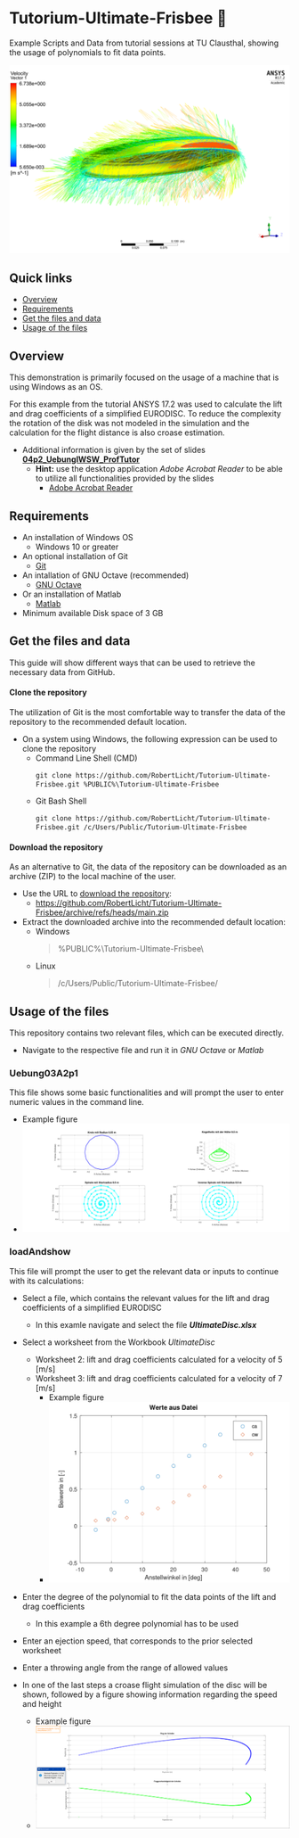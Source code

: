 # Tutorium-Ultimate-Frisbee 🥏
Example Scripts and Data from tutorial sessions at TU Clausthal, showing the usage of polynomials to fit data points.

![Failed to show image EURODISC175CFXvec.png](EURODISC175CFXvec.png "Flow velocity - Simulated using ANSYS 17.2")

## Quick links
* [Overview](#overview)
* [Requirements](#requirements)
* [Get the files and data](#get-the-files-and-data)
* [Usage of the files](#usage-of-the-files)

## Overview
This demonstration is primarily focused on the usage of a machine that is using Windows as an OS.

For this example from the tutorial ANSYS 17.2 was used to calculate the lift and drag coefficients of a simplified EURODISC.
To reduce the complexity the rotation of the disk was not modeled in the simulation and the calculation for the flight distance is also croase estimation.

* Additional information is given by the set of slides [**04p2_UebungIWSW_ProfTutor**](04p2_UebungIWSW_ProfTutor.pdf)
    * **Hint:** use the desktop application _Adobe Acrobat Reader_ to be able to utilize all functionalities provided by the slides
        * [Adobe Acrobat Reader](https://get.adobe.com/de/reader/)

## Requirements
* An installation of Windows OS
    * Windows 10 or greater
* An optional installation of Git
    * [Git](https://git-scm.com/downloads)
* An intallation of GNU Octave (recommended)
    * [GNU Octave](https://octave.org/)
* Or an installation of Matlab
    * [Matlab](https://www.mathworks.com/products/matlab.html)
* Minimum available Disk space of 3 GB

## Get the files and data
This guide will show different ways that can be used to retrieve the necessary data from GitHub.

#### Clone the repository
The utilization of Git is the most comfortable way to transfer the data of the repository to the recommended default location.
* On a system using Windows, the following expression can be used to clone the repository
    * Command Line Shell (CMD)
        ```
        git clone https://github.com/RobertLicht/Tutorium-Ultimate-Frisbee.git %PUBLIC%\Tutorium-Ultimate-Frisbee
        ```
    * Git Bash Shell
        ```
        git clone https://github.com/RobertLicht/Tutorium-Ultimate-Frisbee.git /c/Users/Public/Tutorium-Ultimate-Frisbee
        ```

#### Download the repository
As an alternative to Git, the data of the repository can be downloaded as an archive (ZIP) to the local machine of the user.
* Use the URL to [download the repository](https://github.com/RobertLicht/Tutorium-Ultimate-Frisbee/archive/refs/heads/main.zip):
    * https://github.com/RobertLicht/Tutorium-Ultimate-Frisbee/archive/refs/heads/main.zip
* Extract the downloaded archive into the recommended default location:
    * Windows
        > %PUBLIC%\Tutorium-Ultimate-Frisbee\
    * Linux
        > /c/Users/Public/Tutorium-Ultimate-Frisbee/

## Usage of the files
This repository contains two relevant files, which can be executed directly.
* Navigate to the respective file and run it in _GNU Octave_ or _Matlab_

### Uebung03A2p1
This file shows some basic functionalities and will prompt the user to enter numeric values in the command line.
* Example figure
* ![Failed to show image Loesungsbeispiel_Uebung_3-A2.1c.png](Loesungsbeispiel_Uebung_3-A2.1c.png "Loesungsbeispiel_Uebung_3-A2.1c")

### loadAndshow
This file will prompt the user to get the relevant data or inputs to continue with its calculations:
* Select a file, which contains the relevant values for the lift and drag coefficients of a simplified EURODISC
    * In this examle navigate and select the file _**UltimateDisc.xlsx**_
* Select a worksheet from the Workbook _UltimateDisc_
    * Worksheet 2: lift and drag coefficients calculated for a velocity of 5 [m/s]
    * Worksheet 3: lift and drag coefficients calculated for a velocity of 7 [m/s]
        * Example figure
        * ![Failed to show image Ca_Cw_at_7_m_x_s-1_EURODISC.png](Ca_Cw_at_7_m_x_s-1_EURODISC.png "Ca_Cw_at_7_m_x_s-1_EURODISC")

* Enter the degree of the polynomial to fit the data points of the lift and drag coefficients
    * In this example a 6th degree polynomial has to be used
* Enter an ejection speed, that corresponds to the prior selected worksheet
* Enter a throwing angle from the range of allowed values
* In one of the last steps a croase flight simulation of the disc will be shown, followed by a figure showing information regarding the speed and height
    * Example figure
    * ![Failed to show image Uebung4.2_Flugsimulation-Scheibe.png](Uebung4.2_Flugsimulation-Scheibe.png "Uebung4.2_Flugsimulation-Scheibe")
